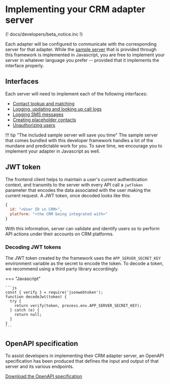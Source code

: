 # Implementing your CRM adapter server

{! docs/developers/beta_notice.inc !}

Each adapter will be configured to communicate with the corresponding server for that adapter. While the [sample server](https://github.com/ringcentral/rc-unified-crm-extension/blob/FrameworkRefactor/src/adapters/testCRM/index.js) that is provided through this framework is implemented in Javascript, you are free to implement your server in whatever language you prefer -- provided that it implements the interface properly. 

## Interfaces

Each server will need to implement each of the following interfaces:

* [Contact lookup and matching](contact-matching.md)
* [Logging, updating and looking up call logs](logging-calls.md)
* [Logging SMS messages](logging-sms.md)
* [Creating placeholder contacts](placeholder-contacts.md)
* [Unauthorizing users](unauthorization.md)

!!! tip "The included sample server will save you time"
    The sample server that comes bundled with this developer framework handles a lot of the mundane and predictable work for you. To save time, we encourage you to implement your adapter in Javascript as well. 

## JWT token

The frontend client helps to maintain a user's current authentication context, and transmits to the server with every API call a `jwtToken` parameter that encodes the data associated with the user making the current request. A JWT token, once decoded looks like this:

```js
{
  id: "<User ID in CRM>",
  platform: "<the CRM being integrated with>"
}
```

With this information, server can validate and identify users so to perform API actions under their accounts on CRM platforms. 

### Decoding JWT tokens

The JWT token created by the framework uses the `APP_SERVER_SECRET_KEY` environment variable as the secret to encode the token. To decode a token, we recommend using a third party library accordingly.

=== "Javascript"

    ```js
	const { verify } = require('jsonwebtoken');
    function decodeJwt(token) {
      try {
        return verify(token, process.env.APP_SERVER_SECRET_KEY);
      } catch (e) {
        return null;
      }
    }
    ```

## OpenAPI specification

To assist developers in implementing their CRM adapter server, an OpenAPI specification has been produced that defines the input and output of that server and its various endpoints. 

[Download the OpenAPI specification](openapi.md)



